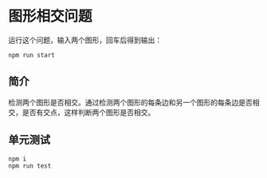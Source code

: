 # 图形相交问题

运行这个问题，输入两个图形，回车后得到输出：
```
npm run start
```

## 简介

检测两个图形是否相交。通过检测两个图形的每条边和另一个图形的每条边是否相交，是否有交点，这样判断两个图形是否相交。

## 单元测试

```bash
npm i
npm run test
```